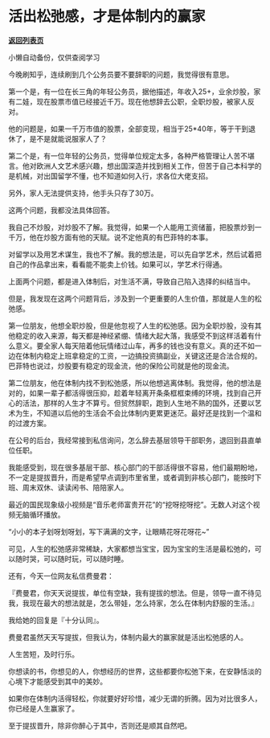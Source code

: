 # 活出松弛感，才是体制内的赢家

[**返回列表页**](/gzh/费曼的小茶馆)

小懒自动备份，仅供查阅学习

今晚刷知乎，连续刷到几个公务员要不要辞职的问题，我觉得很有意思。

  

第一个是，有一位在长三角的年轻公务员，据他描述，年收入25+，业余炒股，家有二娃，现在股票市值已经接近千万。现在他想辞去公职，全职炒股，被家人反对。

  

他的问题是，如果一千万市值的股票，全部变现，相当于25*40年，等于干到退休了，是不是就能说服家人了？

  

第二个是，有一位年轻的公务员，觉得单位规定太多，各种严格管理让人苦不堪言。他对欧洲人文艺术感兴趣，想出国深造并找到相关工作，但苦于自己本科学的是机械，对出国留学不懂，也不知道如何入行，求各位大佬支招。

  

另外，家人无法提供支持，他手头只存了30万。

  

这两个问题，我都没法具体回答。

  

我自己不炒股，对炒股不了解。我觉得，如果一个人能用工资储蓄，把股票炒到一千万，他在炒股方面有他的天赋。说不定他真的有巴菲特的本事。

  

对留学以及用艺术谋生，我也不了解。我的想法是，可以先自学艺术，然后试着把自己的作品拿出来，看看能不能卖上价钱。如果可以，学艺术行得通。

  

上面两个问题，都是进入体制后，对生活不满，导致自己陷入选择的纠结当中。

  

但是，我发现在这两个问题背后，涉及到一个更重要的人生价值，那就是人生的松弛感。

  

第一位朋友，他想全职炒股，但是他忽视了人生的松弛感。因为全职炒股，没有其他稳定的收入来源，每天都是神经紧绷、情绪大起大落，我感受不到这样活着有什么意义。要全家人每天陪着他玩情绪过山车，再多的钱也没有意义。真的还不如一边在体制内稳定上班拿稳定的工资，一边搞投资搞副业，关键这还是合法合规的。巴菲特也说过，炒股要有稳定的现金流，他的保险公司就是他的现金流。

  

第二位朋友，他在体制内找不到松弛感，所以他想逃离体制。我觉得，他的想法是对的，如果一辈子都活得很压抑，趁着年轻离开条条框框束缚的环境，找到自己开心的活法，那样的人生才不算亏。但贸然辞职，跑到人生地不熟的国外，还要以艺术为生，不知道以后他的生活会不会比体制内更累更迷茫。最好还是找到一个温和的过渡方案。

  

在公号的后台，我经常接到私信询问，怎么辞去基层领导干部职务，退回到县直单位任职。

  

我能感受到，现在很多基层干部、核心部门的干部活得很不容易，他们最期盼地，不一定是提拔晋升，而是希望早点调到市里省里，或者调到非核心部门，能按时下班、周末双休、读读闲书、陪陪家人。

  

最近的国民现象级小视频是“音乐老师富贵开花”的“挖呀挖呀挖”。无数人对这个视频无脑循环播放。

  

“小小的本子划呀划呀划，写下满满的文字，让眼睛花呀花呀花~”

  

可见，人生的松弛感非常稀缺，大家都想当宝宝，因为宝宝的生活是最松弛的，可以随时哭，可以随时玩，可以随时睡。

  

还有，今天一位网友私信费曼君：

  

『费曼君，你天天说提拔，单位有空缺，我有提拔的想法。但是，领导一直不待见我，我现在最大的想法就是，怎么带娃，怎么持家，怎么在体制内舒服的生活。』

  

我给她的回复是『十分认同』。

  

费曼君虽然天天写提拔，但我认为，体制内最大的赢家就是活出松弛感的人。

  

人生苦短，及时行乐。

  

你想读的书，你想见的人，你想经历的世界，这些都要你松弛下来，在安静恬淡的心境下才能感受到其中的美妙。

  

如果你在体制内活得轻松，你就要好好珍惜，减少无谓的折腾。因为对比很多人，你已经是人生赢家了。

  

至于提拔晋升，除非你醉心于其中，否则还是顺其自然吧。

